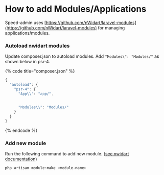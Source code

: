 # How to add Modules/Applications

Speed-admin uses [https://github.com/nWidart/laravel-modules](https://github.com/nWidart/laravel-modules) for managing applications/modules.

### Autoload nwidart modules

Update composer.json to autoload modules. Add `"Modules\": "Modules/"` as shown below in psr-4.

{% code title="composer.json" %}
```javascript
{
  "autoload": {
    "psr-4": {
      "App\\": "app/",
      
      
      "Modules\\": "Modules/"
    }
  }
}
```
{% endcode %}

### Add new module

Run the following command to add new module. \([see nwidart documentation](https://github.com/nWidart/laravel-modules)\)

```javascript
php artisan module:make <module-name>
```

